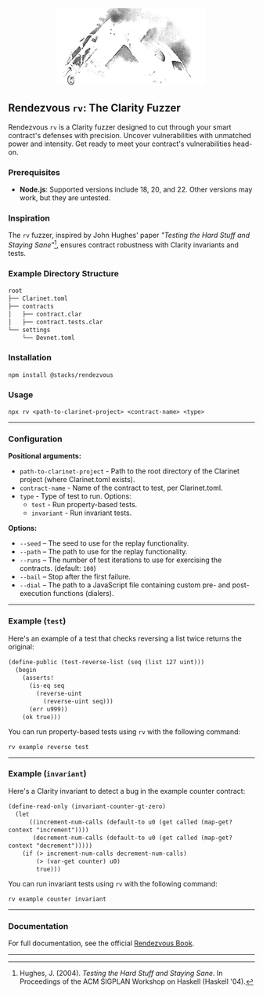 <div align="center">
<img width="304" src="https://raw.githubusercontent.com/moodmosaic/nikosbaxevanis.com/gh-pages/images/rv.png" />
</div>

## Rendezvous `rv`: The Clarity Fuzzer

Rendezvous `rv` is a Clarity fuzzer designed to cut through your smart contract's defenses with precision. Uncover vulnerabilities with unmatched power and intensity. Get ready to meet your contract's vulnerabilities head-on.

### Prerequisites

- **Node.js**: Supported versions include 18, 20, and 22. Other versions may work, but they are untested.

### Inspiration

The `rv` fuzzer, inspired by John Hughes' paper _"Testing the Hard Stuff and Staying Sane"_[^1], ensures contract robustness with Clarity invariants and tests.

### Example Directory Structure

```
root
├── Clarinet.toml
├── contracts
│   ├── contract.clar
│   ├── contract.tests.clar
└── settings
    └── Devnet.toml
```

### Installation

```
npm install @stacks/rendezvous
```

### Usage

```
npx rv <path-to-clarinet-project> <contract-name> <type>
```

---

### Configuration

**Positional arguments:**

- `path-to-clarinet-project` - Path to the root directory of the Clarinet project (where Clarinet.toml exists).
- `contract-name` - Name of the contract to test, per Clarinet.toml.
- `type` - Type of test to run. Options:
  - `test` - Run property-based tests.
  - `invariant` - Run invariant tests.

**Options:**

- `--seed` – The seed to use for the replay functionality.
- `--path` – The path to use for the replay functionality.
- `--runs` – The number of test iterations to use for exercising the contracts.
  (default: `100`)
- `--bail` – Stop after the first failure.
- `--dial` – The path to a JavaScript file containing custom pre- and
  post-execution functions (dialers).

---

### Example (`test`)

Here's an example of a test that checks reversing a list twice returns the original:

```clarity
(define-public (test-reverse-list (seq (list 127 uint)))
  (begin
    (asserts!
      (is-eq seq
        (reverse-uint
          (reverse-uint seq)))
      (err u999))
    (ok true)))
```

You can run property-based tests using `rv` with the following command:

```
rv example reverse test
```

---

### Example (`invariant`)

Here's a Clarity invariant to detect a bug in the example counter contract:

```clarity
(define-read-only (invariant-counter-gt-zero)
  (let
      ((increment-num-calls (default-to u0 (get called (map-get? context "increment"))))
       (decrement-num-calls (default-to u0 (get called (map-get? context "decrement")))))
    (if (> increment-num-calls decrement-num-calls)
        (> (var-get counter) u0)
        true)))
```

You can run invariant tests using `rv` with the following command:

```
rv example counter invariant
```

---

### Documentation

For full documentation, see the official [Rendezvous Book](https://stacks-network.github.io/rendezvous/).

---

[^1]: Hughes, J. (2004). _Testing the Hard Stuff and Staying Sane_. In Proceedings of the ACM SIGPLAN Workshop on Haskell (Haskell '04).
